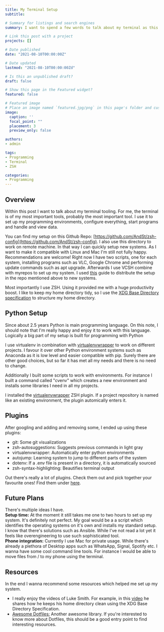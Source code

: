 ```yaml
---
title: My Terminal Setup
subtitle: 

# Summary for listings and search engines
summary: I want to spend a few words to talk about my terminal as this is my most essential development tool besides PyCharm.

# Link this post with a project
projects: []

# Date published
date: "2021-08-10T00:00:00Z"

# Date updated
lastmod: "2021-08-10T00:00:00Zd"

# Is this an unpublished draft?
draft: false

# Show this page in the Featured widget?
featured: false

# Featured image
# Place an image named `featured.jpg/png` in this page's folder and customize its options here.
image:
  caption: ''
  focal_point: ""
  placement: 3
  preview_only: false

authors:
- admin

tags:
- Programming
- Terminal
- ZSH

categories:
- Programming
---
```


## Overview

Within this post I want to talk about my terminal tooling. 
For me, the terminal is of my most important tools, probably the most important tool.
I use it to set up my programming environments, configure everything, start programs and handle and view data.

You can find my setup on this Github Repo: [https://github.com/AndSt/zsh-config](https://github.com/AndSt/zsh-config). I also use this directory to work on remote machine. In that way I can quickly setup new systems. As I want to make it compatible with Linux and Mac I'm still not fully happy. Recommendations are welcome! Right now I have two scripts, one for each system, installing programs such as VLC, Google Chrome and performing update commands such as apt upgrade. Afterwards I use VCSH combine with myrepos to set up my system. I used [this](https://pikedom.com/managing-dot-files-with-vcsh-and-myrepo/) guide to distribute the setup in the repo mentioned above to new systems.

Most importantly I use ZSH. Using it provided me with a huge productivity boost.
I like to keep my home directory tidy, so I use the [XDG Base Directory specification](https://wiki.archlinux.org/title/XDG_Base_Directory) to structure my home directory.

## Python Setup

Since about 2.5 years Python is main programming language. On this note, I should note that I'm really happy and enjoy it to work with this language. 
Logically a big part of my setup is built for programming with Python

I use virtualenv in combination with [virtualenvwrapper](https://virtualenvwrapper.readthedocs.io/en/latest/) to work on different projects. I favour it over other Python environment systems such as Anaconda as it is low level and easier compatible with pip. Surely there are other good choices, but so far it has met all my needs and there is no need to change.

Additionally I built some scripts to work with environments. For instance I built a command called "cvenv" which creates a new environment and installs some libraries I need in all my projects.

I installed the [virtualenvwrapper](https://github.com/ohmyzsh/ohmyzsh/tree/master/plugins/virtualenvwrapper) ZSH plugin. If a project repository is named like an existing environment, the plugin automically enters it.


## Plugins

After googling and adding and removing some, I ended up using these plugins:

- git: Some git visualizations
- zsh-autosuggestions: Suggests previous commands in light gray
- virtualenvwrapper: Automatically enter python environments
- autojump: Learning system to jump to different parts of the system
- dotenv: If a .env file is present in a directory, it is automatically sourced
- zsh-syntax-highlighting: Beautifies terminal output

Out there's really a lot of plugins. Check them out and pick together your favourite ones! Find them under [here](https://github.com/ohmyzsh/ohmyzsh/tree/master/plugins).

## Future Plans

There's multiple ideas I have.<br>
<b>Setup time:</b> At the moment it still takes me one to two hours to set up my system. It's definitely not perfect. My goal would be a a script which identifies the operating systems on it's own and installs my standard setup.
I know that there's solutions such as Ansible. While I've not read a lot yet it feels like overengineering to use such sophisticated tool. <br />
<b>Phone integration:</b> Currently I use Mac for private usage. While there's already a plethora of Desktop apps such as WhatsApp, Signal, Spotify etc. I wanna have some cool command line tools. For instance I would be able to move files from / to my phone using the terminal.

## Resources

In the end I wanna recommend some resources which helped me set up my system.

- I really enjoy the videos of Luke Smith. For example, in this [video](https://www.youtube.com/watch?v=yy8RoDSdhIQ&ab_channel=LukeSmith) he shares how he keeps his home directory clean using the XDG Base Directory Specification.
- [Awesome Dotfiles:](https://github.com/unixorn/awesome-dotfiles) Another awesome library. If you're interested to know more about Dotfiles, this should be a good entry point to find interesting resources.